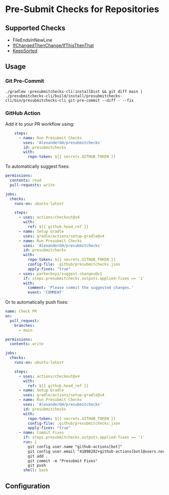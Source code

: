 # Pre-Submit Checks for Repositories

## Supported Checks

- FileEndsInNewLine
- [IfChangedThenChange/IfThisThenThat](presubmitchecks-core/src/main/kotlin/org/undermined/presubmitchecks/checks/IfChangeThenChangeChecker.md)
- [KeepSorted](presubmitchecks-core/src/main/kotlin/org/undermined/presubmitchecks/fixes/KeepSorted.md)

## Usage

### Git Pre-Commit

```shell
./gradlew :presubmitchecks-cli:installDist && git diff main | ./presubmitchecks-cli/build/install/presubmitchecks-cli/bin/presubmitchecks-cli git-pre-commit --diff - --fix
```

### GitHub Action

Add it to your PR workflow using:

```yaml
    steps:
      - name: Run Presubmit Checks
        uses: 'AlexanderGH/presubmitchecks'
        id: presubmitchecks
        with:
          repo-token: ${{ secrets.GITHUB_TOKEN }}
```

To automatically suggest fixes:

```yaml
permissions:
  contents: read
  pull-requests: write

jobs:
  checks:
    runs-on: ubuntu-latest

    steps:
      - uses: actions/checkout@v4
        with:
          ref: ${{ github.head_ref }}
      - name: Setup Gradle
        uses: gradle/actions/setup-gradle@v4
      - name: Run Presubmit Checks
        uses: 'AlexanderGH/presubmitchecks'
        id: presubmitchecks
        with:
          repo-token: ${{ secrets.GITHUB_TOKEN }}
          config-file: .github/presubmitchecks.json
          apply-fixes: "true"
      - uses: parkerbxyz/suggest-changes@v1
        if: steps.presubmitchecks.outputs.applied-fixes == '1'
        with:
          comment: 'Please commit the suggested changes.'
          event: 'COMMENT'
```

Or to automatically push fixes:

```yaml
name: Check PR
on:
  pull_request:
    branches:
      - main

permissions:
  contents: write

jobs:
  checks:
    runs-on: ubuntu-latest

    steps:
      - uses: actions/checkout@v4
        with:
          ref: ${{ github.head_ref }}
      - name: Setup Gradle
        uses: gradle/actions/setup-gradle@v4
      - name: Run Presubmit Checks
        uses: 'AlexanderGH/presubmitchecks'
        id: presubmitchecks
        with:
          repo-token: ${{ secrets.GITHUB_TOKEN }}
          config-file: .github/presubmitchecks.json
          apply-fixes: "true"
      - name: Commit Fixes
        if: steps.presubmitchecks.outputs.applied-fixes == '1'
        run: |
          git config user.name "github-actions[bot]"
          git config user.email "41898282+github-actions[bot]@users.noreply.github.com"
          git add .
          git commit -m "Presubmit Fixes"
          git push
        shell: bash
```

## Configuration
